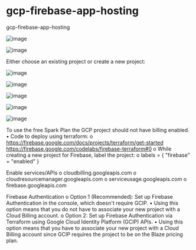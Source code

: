 # gcp-firebase-app-hosting
gcp-firebase-app-hosting

![image](https://github.com/user-attachments/assets/9c2b39c4-5b8d-45f0-bfc9-5cc5f3c9bc3e)

![image](https://github.com/user-attachments/assets/f5316fad-db36-4bd0-b014-770db0cde7f6)

Either choose an existing project or create a new project:

![image](https://github.com/user-attachments/assets/9b72aa22-d5d4-4c20-a2f6-50807f25f852)

![image](https://github.com/user-attachments/assets/d128a0c8-702b-4cf4-a48f-663d5c75d282)

![image](https://github.com/user-attachments/assets/9786c4c4-669a-436d-91fa-69ee04850142)

![image](https://github.com/user-attachments/assets/96e6dcd0-3fa1-4b75-998e-c286d4d3e02e)

![image](https://github.com/user-attachments/assets/5bdf17ca-e7f5-43f3-9e3c-a1b026fde642)


To use the free Spark Plan the GCP project should not have billing enabled.
•	Code to deploy using terraform:
  o	https://firebase.google.com/docs/projects/terraform/get-started https://firebase.google.com/codelabs/firebase-terraform#0
  o	While creating a new project for Firebase, label the project:
  o	labels = { "firebase" = "enabled" }

Enable services/APIs 
  o	cloudbilling.googleapis.com 
  o	cloudresourcemanager.googleapis.com 
  o	serviceusage.googleapis.com 
  o	firebase.googleapis.com

Firebase Authentication
  o	Option 1 (Recommended): Set up Firebase Authentication in the console, which doesn't require GCIP. • Using this option means that you do not have to associate your new project with a Cloud Billing account.
  o	Option 2: Set up Firebase Authentication via Terraform using Google Cloud Identity Platform (GCIP) APIs. • Using this option means that you have to associate your new project with a Cloud Billing account since GCIP requires the project to be on the Blaze pricing plan.

